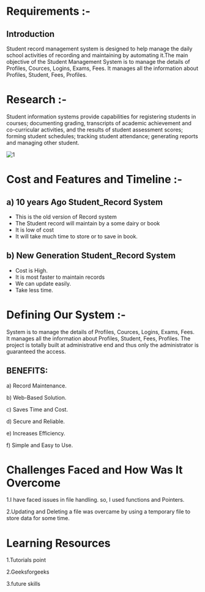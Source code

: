 # Requirements :-
## Introduction 
Student record management system is designed to help manage the daily school activities of recording and maintaining by automating it.The main objective of the Student Management System is to manage the details of Profiles, Cources, Logins, Exams, Fees. It manages all the information about Profiles, Student, Fees, Profiles. 

# Research :-
Student information systems provide capabilities for registering students in courses; documenting grading, transcripts of academic achievement and co-curricular activities, and the results of student assessment scores; forming student schedules; tracking student attendance; generating reports and managing other student. 





 ![1](https://codecanyon.img.customer.envatousercontent.com/files/243731726/Inline-Preview-Image.jpg?auto=compress%2Cformat&q=80&fit=crop&crop=top&max-h=8000&max-w=590&s=ad569b62f42f27c791fb1451062feb61)
                                                                          


# Cost and Features and Timeline :-




## a)	10 years Ago Student_Record System

- This is the old version of Record system
- The Student record will maintain by a some dairy or book
- It is low of cost
- It will take much time to store or to save in book.

## b)  	New Generation Student_Record System

- Cost is High.
- It is most faster to maintain records
- We can update easily.
- Take less time.

# Defining Our System :-
System is to manage the details of Profiles, Cources, Logins, Exams, Fees. It manages all the information about Profiles, Student, Fees, Profiles. The project is totally built at administrative end and thus only the administrator is guaranteed the access.

## **BENEFITS:**
a) Record Maintenance.

b) Web-Based Solution.

c) Saves Time and Cost.

d) Secure and Reliable.

e) Increases Efficiency.

f) Simple and Easy to Use.

# Challenges Faced and How Was It Overcome
1.I have faced issues in file handling. so, I used functions and Pointers.

2.Updating and Deleting a file was overcame by using a temporary file to store data for some time.

# Learning Resources
1.Tutorials point

2.Geeksforgeeks

3.future skills


